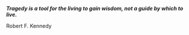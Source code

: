 _**Tragedy is a tool for the living to gain wisdom, not a guide by which to live.**_

Robert F. Kennedy